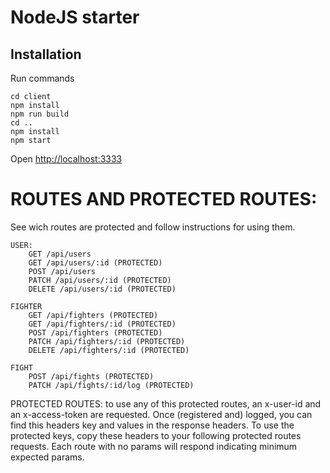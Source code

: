 # NodeJS starter

## Installation

Run commands

```
cd client
npm install
npm run build
cd ..
npm install
npm start
```

Open [http://localhost:3333](http://localhost:3333)

# ROUTES AND PROTECTED ROUTES:
See wich routes are protected and follow instructions for using them.

    USER:
        GET /api/users
        GET /api/users/:id (PROTECTED)
        POST /api/users
        PATCH /api/users/:id (PROTECTED)
        DELETE /api/users/:id (PROTECTED)

    FIGHTER
        GET /api/fighters (PROTECTED)
        GET /api/fighters/:id (PROTECTED)
        POST /api/fighters (PROTECTED)
        PATCH /api/fighters/:id (PROTECTED)
        DELETE /api/fighters/:id (PROTECTED)
    
    FIGHT
        POST /api/fights (PROTECTED)
        PATCH /api/fights/:id/log (PROTECTED)

PROTECTED ROUTES: to use any of this protected routes, an x-user-id and an x-access-token are requested. Once (registered and) logged, you can find this headers key and values in the response headers. To use the protected keys, copy these headers to your following protected routes requests. Each route with no params will respond indicating minimum expected params.